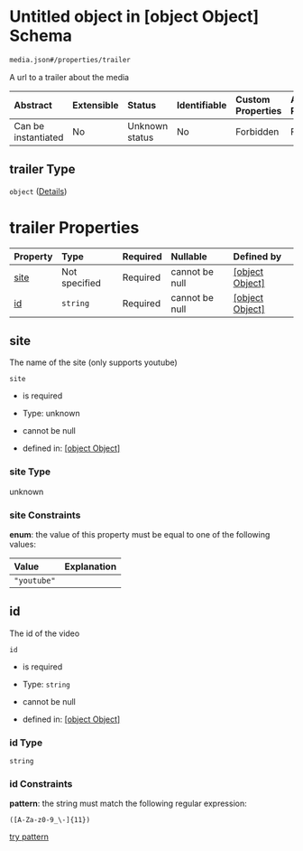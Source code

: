 # Untitled object in \[object Object] Schema

```txt
media.json#/properties/trailer
```

A url to a trailer about the media

| Abstract            | Extensible | Status         | Identifiable | Custom Properties | Additional Properties | Access Restrictions | Defined In                                               |
| :------------------ | :--------- | :------------- | :----------- | :---------------- | :-------------------- | :------------------ | :------------------------------------------------------- |
| Can be instantiated | No         | Unknown status | No           | Forbidden         | Forbidden             | none                | [media.json\*](../out/media.json "open original schema") |

## trailer Type

`object` ([Details](media-properties-trailer.md))

# trailer Properties

| Property      | Type          | Required | Nullable       | Defined by                                                                                                        |
| :------------ | :------------ | :------- | :------------- | :---------------------------------------------------------------------------------------------------------------- |
| [site](#site) | Not specified | Required | cannot be null | [\[object Object\]](media-properties-trailer-properties-site.md "media.json#/properties/trailer/properties/site") |
| [id](#id)     | `string`      | Required | cannot be null | [\[object Object\]](media-properties-trailer-properties-id.md "media.json#/properties/trailer/properties/id")     |

## site

The name of the site (only supports youtube)

`site`

*   is required

*   Type: unknown

*   cannot be null

*   defined in: [\[object Object\]](media-properties-trailer-properties-site.md "media.json#/properties/trailer/properties/site")

### site Type

unknown

### site Constraints

**enum**: the value of this property must be equal to one of the following values:

| Value       | Explanation |
| :---------- | :---------- |
| `"youtube"` |             |

## id

The id of the video

`id`

*   is required

*   Type: `string`

*   cannot be null

*   defined in: [\[object Object\]](media-properties-trailer-properties-id.md "media.json#/properties/trailer/properties/id")

### id Type

`string`

### id Constraints

**pattern**: the string must match the following regular expression:&#x20;

```regexp
([A-Za-z0-9_\-]{11})
```

[try pattern](https://regexr.com/?expression=\(%5BA-Za-z0-9_%5C-%5D%7B11%7D\) "try regular expression with regexr.com")
